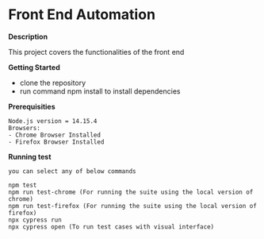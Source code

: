# Front End Automation

**Description**

This project covers the functionalities of the front end

**Getting Started**

- clone the repository
- run command npm install to install dependencies

**Prerequisities**

    Node.js version = 14.15.4
    Browsers:
    - Chrome Browser Installed
    - Firefox Browser Installed

**Running test**

    you can select any of below commands

    npm test
    npm run test-chrome (For running the suite using the local version of chrome)
    npm run test-firefox (For running the suite using the local version of firefox)
    npx cypress run
    npx cypress open (To run test cases with visual interface)
